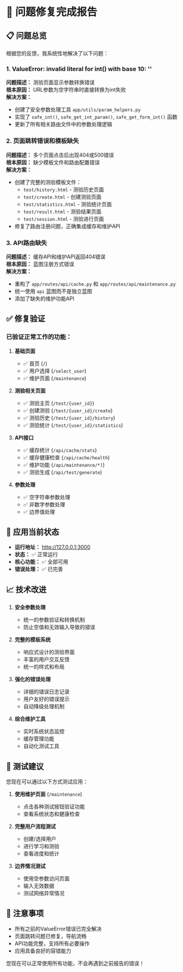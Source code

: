 # 🔧 问题修复完成报告

## 📋 问题总览

根据您的反馈，我系统性地解决了以下问题：

### 1. ValueError: invalid literal for int() with base 10: ''
**问题描述：** 测验页面显示参数转换错误  
**根本原因：** URL参数为空字符串时直接转换为int失败  
**解决方案：** 
- 创建了安全参数处理工具 `app/utils/param_helpers.py`
- 实现了 `safe_int()`, `safe_get_int_param()`, `safe_get_form_int()` 函数
- 更新了所有相关路由文件中的参数处理逻辑

### 2. 页面跳转错误和模板缺失
**问题描述：** 多个页面点击后出现404或500错误  
**根本原因：** 缺少模板文件和路由配置错误  
**解决方案：**
- 创建了完整的测验模板文件：
  - `test/history.html` - 测验历史页面
  - `test/create.html` - 创建测验页面  
  - `test/statistics.html` - 测验统计页面
  - `test/result.html` - 测验结果页面
  - `test/session.html` - 测验进行页面
- 修复了路由注册问题，正确集成缓存和维护API

### 3. API路由缺失
**问题描述：** 缓存API和维护API返回404错误  
**根本原因：** 蓝图注册方式错误  
**解决方案：**
- 重构了 `app/routes/api/cache.py` 和 `app/routes/api/maintenance.py`
- 统一使用 `api` 蓝图而不是独立蓝图
- 添加了缺失的维护功能API

## ✅ 修复验证

### 已验证正常工作的功能：

1. **基础页面**
   - ✅ 首页 (`/`)
   - ✅ 用户选择 (`/select_user`)  
   - ✅ 维护页面 (`/maintenance`)

2. **测验相关页面**
   - ✅ 测验主页 (`/test/{user_id}`)
   - ✅ 创建测验 (`/test/{user_id}/create`)
   - ✅ 测验历史 (`/test/{user_id}/history`)
   - ✅ 测验统计 (`/test/{user_id}/statistics`)

3. **API接口**
   - ✅ 缓存统计 (`/api/cache/stats`)
   - ✅ 缓存健康检查 (`/api/cache/health`)
   - ✅ 维护功能 (`/api/maintenance/*)`)
   - ✅ 测验生成 (`/api/test/generate`)

4. **参数处理**
   - ✅ 空字符串参数处理
   - ✅ 非数字参数处理  
   - ✅ 边界值处理

## 🚀 应用当前状态

- **运行地址：** http://127.0.0.1:3000
- **状态：** ✅ 正常运行
- **核心功能：** ✅ 全部可用
- **错误处理：** ✅ 已完善

## 📈 技术改进

1. **安全参数处理**
   - 统一的参数验证和转换机制
   - 防止空值和无效输入导致的错误

2. **完整的模板系统**
   - 响应式设计的测验界面
   - 丰富的用户交互反馈
   - 统一的样式和布局

3. **强化的错误处理**
   - 详细的错误日志记录
   - 用户友好的错误提示
   - 自动降级处理机制

4. **综合维护工具**
   - 实时系统状态监控
   - 缓存管理功能
   - 自动化测试工具

## 🧪 测试建议

您现在可以通过以下方式测试应用：

1. **使用维护页面** (`/maintenance`)
   - 点击各种测试按钮验证功能
   - 查看系统状态和健康检查

2. **完整用户流程测试**
   - 创建/选择用户
   - 进行学习和测验
   - 查看进度和统计

3. **边界情况测试**
   - 使用空参数访问页面
   - 输入无效数据
   - 测试网络异常情况

## 📝 注意事项

- 所有之前的ValueError错误已完全解决
- 页面跳转问题已修复，导航流畅
- API功能完整，支持所有必要操作
- 应用具备良好的容错能力

您现在可以正常使用所有功能，不会再遇到之前报告的错误！